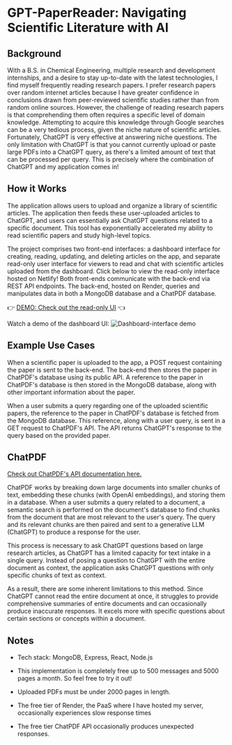 # GPT-PaperReader: Navigating Scientific Literature with AI

## Background

With a B.S. in Chemical Engineering, multiple research and development internships, and a desire to stay up-to-date with the latest technologies, I find myself frequently reading research papers. I prefer research papers over random internet articles because I have greater confidence in conclusions drawn from peer-reviewed scientific studies rather than from random online sources. However, the challenge of reading research papers is that comprehending them often requires a specific level of domain knowledge. Attempting to acquire this knowledge through Google searches can be a very tedious process, given the niche nature of scientific articles. Fortunately, ChatGPT is very effective at answering niche questions. The only limitation with ChatGPT is that you cannot currently upload or paste large PDFs into a ChatGPT query, as there's a limited amount of text that can be processed per query. This is precisely where the combination of ChatGPT and my application comes in!

## How it Works

The application allows users to upload and organize a library of scientific articles. The application then feeds these user-uploaded articles to ChatGPT, and users can essentially ask ChatGPT questions related to a specific document. This tool has exponentially accelerated my ability to read scientific papers and study high-level topics. 

The project comprises two front-end interfaces: a dashboard interface for creating, reading, updating, and deleting articles on the app, and separate read-only user interface for viewers to read and chat with scientific articles uploaded from the dashboard. Click below to view the read-only interface hosted on Netlify! Both front-ends communicate with the back-end via REST API endpoints. The back-end, hosted on Render, queries and manipulates data in both a MongoDB database and a ChatPDF database.

👉 [DEMO: Check out the read-only UI](https://64e7f3b35f074e0008f3b694--rococo-choux-cbe33a.netlify.app/) 👈

Watch a demo of the dashboard UI:
![Dashboard-interface demo](https://drive.google.com/uc?export=view&id=11VB55ObJa_2FQtei6QaeKBg_pPBOUSlJ)

## Example Use Cases

When a scientific paper is uploaded to the app, a POST request containing the paper is sent to the back-end. The back-end then stores the paper in ChatPDF's database using its public API. A reference to the paper in ChatPDF's database is then stored in the MongoDB database, along with other important information about the paper.

When a user submits a query regarding one of the uploaded scientific papers, the reference to the paper in ChatPDF's database is fetched from the MongoDB database. This reference, along with a user query, is sent in a GET request to ChatPDF's API. The API returns ChatGPT's response to the query based on the provided paper. 

## ChatPDF

[Check out ChatPDF's API documentation here.](https://www.chatpdf.com/docs/api/backend)

ChatPDF works by breaking down large documents into smaller chunks of text, embedding these chunks (with OpenAI embeddings), and storing them in a database. When a user submits a query related to a document, a semantic search is performed on the document's database to find chunks from the document that are most relevant to the user's query. The query and its relevant chunks are then paired and sent to a generative LLM (ChatGPT) to produce a response for the user.

This process is necessary to ask ChatGPT questions based on large research articles, as ChatGPT has a limited capacity for text intake in a single query. Instead of posing a question to ChatGPT with the entire document as context, the application asks ChatGPT questions with only specific chunks of text as context.

As a result, there are some inherent limitations to this method. Since ChatGPT cannot read the entire document at once, it struggles to provide comprehensive summaries of entire documents and can occasionally produce inaccurate responses. It excels more with specific questions about certain sections or concepts within a document.

## Notes
* Tech stack: MongoDB, Express, React, Node.js

* This implementation is completely free up to 500 messages and 5000 pages a month. So feel free to try it out!

* Uploaded PDFs must be under 2000 pages in length.

* The free tier of Render, the PaaS where I have hosted my server, occasionally experiences slow response times

* The free tier ChatPDF API occasionally produces unexpected responses.
